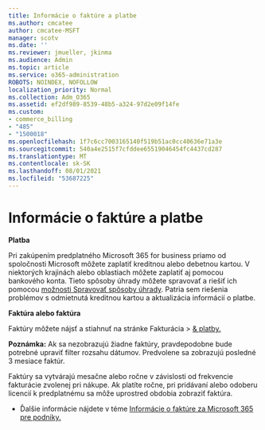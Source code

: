 ```yaml
---
title: Informácie o faktúre a platbe
ms.author: cmcatee
author: cmcatee-MSFT
manager: scotv
ms.date: ''
ms.reviewer: jmueller, jkinma
ms.audience: Admin
ms.topic: article
ms.service: o365-administration
ROBOTS: NOINDEX, NOFOLLOW
localization_priority: Normal
ms.collection: Adm_O365
ms.assetid: ef2df989-8539-48b5-a324-97d2e09f14fe
ms.custom:
- commerce_billing
- "485"
- "1500018"
ms.openlocfilehash: 1f7c6cc7003165140f519b51ac0cc40636e71a3e
ms.sourcegitcommit: 540a4e2515f7cfddee65519046454fc4437cd287
ms.translationtype: MT
ms.contentlocale: sk-SK
ms.lasthandoff: 08/01/2021
ms.locfileid: "53687225"
---
```

# <a name="invoice-and-payment-information"></a>Informácie o faktúre a platbe

**Platba**

Pri zakúpením predplatného Microsoft 365 for business priamo od spoločnosti Microsoft môžete zaplatiť kreditnou alebo debetnou kartou.  V niektorých krajinách alebo oblastiach môžete zaplatiť aj pomocou bankového konta.  Tieto spôsoby úhrady môžete spravovať a riešiť ich pomocou [možnosti Spravovať spôsoby úhrady](/microsoft-365/commerce/billing-and-payments/manage-payment-methods). Patria sem riešenia problémov s odmietnutá kreditnou kartou a aktualizácia informácií o platbe.

**Faktúra alebo faktúra**

Faktúry môžete nájsť a stiahnuť na stránke Fakturácia  >  [& platby.](https://go.microsoft.com/fwlink/p/?linkid=848039)  

**Poznámka:** Ak sa nezobrazujú žiadne faktúry, pravdepodobne bude potrebné upraviť filter rozsahu dátumov.  Predvolene sa zobrazujú posledné 3 mesiace faktúr.

Faktúry sa vytvárajú mesačne alebo ročne v závislosti od frekvencie fakturácie zvolenej pri nákupe.  Ak platíte ročne, pri pridávaní alebo odoberu licencií k predplatnému sa môže uprostred obdobia zobraziť faktúra.

- Ďalšie informácie nájdete v téme [Informácie o faktúre za Microsoft 365 pre podniky.](/microsoft-365/commerce/billing-and-payments/understand-your-invoice2)